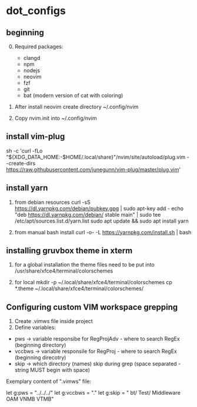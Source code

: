 # dot_configs

## beginning
0) Required packages: 
    - clangd
    - npm
    - nodejs
    - neovim
    - fzf
    - git
    - bat (modern version of cat with coloring)

1) After install neovim create directory ~/.config/nvim
2) Copy nvim.init into ~/.config/nvim

## install vim-plug
sh -c 'curl -fLo "${XDG_DATA_HOME:-$HOME/.local/share}"/nvim/site/autoload/plug.vim --create-dirs \
       https://raw.githubusercontent.com/junegunn/vim-plug/master/plug.vim'

## install yarn
1) from debian resources
    curl -sS https://dl.yarnpkg.com/debian/pubkey.gpg | sudo apt-key add -
    echo "deb https://dl.yarnpkg.com/debian/ stable main" | sudo tee /etc/apt/sources.list.d/yarn.list
    sudo apt update && sudo apt install yarn

2) from manual bash install
    curl -o- -L https://yarnpkg.com/install.sh | bash

## installing gruvbox theme in xterm
1) for a global installation the theme files need to be put into
    /usr/share/xfce4/terminal/colorschemes

2) for local
    mkdir -p ~/.local/share/xfce4/terminal/colorschemes
    cp *.theme ~/.local/share/xfce4/terminal/colorschemes/


## Configuring custom VIM workspace grepping
1) Create .vimws file inside project
2) Define variables:
- pws -> <string> variable responsibe for RegProjAdv - where to search RegEx (beginning directory)
- vccbws -> <string> variable responsile for RegProj - where to search RegEx (beginning direcotry)
- skip -> <string> which directory (names) skip during grep (space separated - string MUST begin with space)

Exemplary content of ".vimws" file:

let g:pws = "../../../"
let g:vccbws = "."
let g:skip = " bt/ Test/ Middleware OAM VNMB VTMB"
